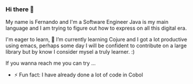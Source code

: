 ### Hi there 👋

My name is Fernando and I'm a Software Engineer Java is my main language and I am trying to figure out how to express on all this digital era.

I'm eager to learn, 🌱 I’m currently learning Cojure and I  got a lot productive using emacs, perhaps some day I will be confident to contribute on a large library but by know I consider mysel a truly learner. :) 

If you wanna reach me you can try ...

- ⚡ Fun fact: I have already done a lot of code in Cobol 

<!--
**fernandovieira/fernandovieira** is a ✨ _special_ ✨ repository because its `README.md` (this file) appears on your GitHub profile.

Here are some ideas to get you started:

- 🔭 I’m currently working on ...
- 🌱 I’m currently learning ...
- 👯 I’m looking to collaborate on ...
- 🤔 I’m looking for help with ...
- 💬 Ask me about ...
- 📫 How to reach me: ...
- 😄 Pronouns: ...
- ⚡ Fun fact: ...
-->

